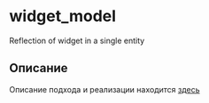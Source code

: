 # widget_model

Reflection of widget in a single entity

## Описание

Описание подхода и реализации находится [здесь](docs/model/model.md)